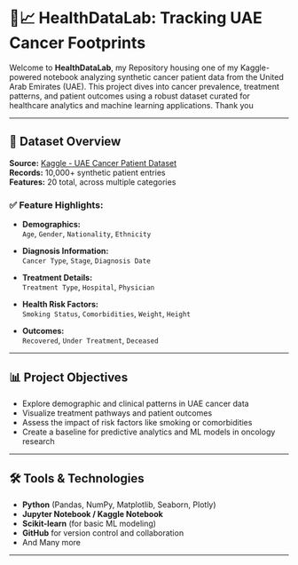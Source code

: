 # 🔬📈 HealthDataLab: Tracking UAE Cancer Footprints 

Welcome to **HealthDataLab**, my Repository housing one of my Kaggle-powered notebook analyzing synthetic cancer patient data from the United Arab Emirates (UAE). This project dives into cancer prevalence, treatment patterns, and patient outcomes using a robust dataset curated for healthcare analytics and machine learning applications.
Thank you

---

## 📂 Dataset Overview

**Source:** [Kaggle - UAE Cancer Patient Dataset](https://www.kaggle.com/)  
**Records:** 10,000+ synthetic patient entries  
**Features:** 20 total, across multiple categories

### ✅ Feature Highlights:
- **Demographics:**  
  `Age`, `Gender`, `Nationality`, `Ethnicity`

- **Diagnosis Information:**  
  `Cancer Type`, `Stage`, `Diagnosis Date`

- **Treatment Details:**  
  `Treatment Type`, `Hospital`, `Physician`

- **Health Risk Factors:**  
  `Smoking Status`, `Comorbidities`, `Weight`, `Height`

- **Outcomes:**  
  `Recovered`, `Under Treatment`, `Deceased`

---

## 📊 Project Objectives

- Explore demographic and clinical patterns in UAE cancer data
- Visualize treatment pathways and patient outcomes
- Assess the impact of risk factors like smoking or comorbidities
- Create a baseline for predictive analytics and ML models in oncology research

---

## 🛠️ Tools & Technologies

- **Python** (Pandas, NumPy, Matplotlib, Seaborn, Plotly)
- **Jupyter Notebook / Kaggle Notebook**
- **Scikit-learn** (for basic ML modeling)
- **GitHub** for version control and collaboration
- And Many more

---
